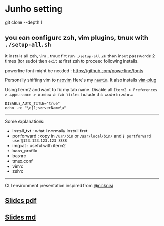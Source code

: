 # Junho setting

git clone --depth 1 <repo>

## you can configure zsh, vim plugins, tmux with `./setup-all.sh`

it installs all zsh, vim , tmux firt
run `./setup-all.sh` then input passwords 2 times (for sudo) then `exit` at first zsh to proceed following installs.

powerline font might be needed : https://github.com/powerline/fonts

Personally shifting vim to [neovim](https://github.com/neovim/neovim/wiki/Installing-Neovim)
Here's my [`neovim`](./neovim-install.sh). It also installs [vim-plug](https://github.com/junegunn/vim-plug#example)

Using Iterm2 and want to fix my tab name.
Disable all  `Iterm2 > Preferences > Appearance > Window & Tab Titles`
include this code in zshrc:
```
DISABLE_AUTO_TITLE="true"
echo -ne "\e]1;serverName\a"
```

---

Some explanations:

- install_txt : what i normally install first
- portforward : copy in `/usr/bin` or `/usr/local/bin/` and `$ portforward user@123.123.123.123 8888`
- imgcat : useful with iterm2
- bash_profile
- bashrc
- tmux.conf
- vimrc
- zshrc

---
CLI environment presentation inspired from [@nicknisi](https://github.com/nicknisi/vim-workshop)

## [Slides pdf](https://dl.dropboxusercontent.com/u/51664086/get-used-to-cli.pdf)

## [Slides md](./get-used-to-cli.md)
